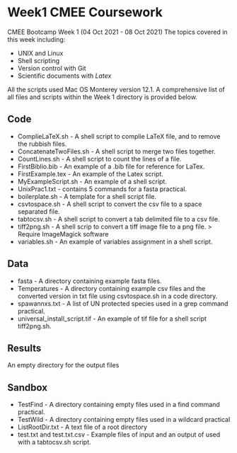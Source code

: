 # Week1 CMEE Coursework 

CMEE Bootcamp Week 1 (04 Oct 2021 - 08 Oct 2021)
The topics covered in this week including:

- UNIX and Linux
- Shell scripting
- Version control with Git
- Scientific documents with *Latex*

All the scripts used Mac OS Monterey version 12.1. A comprehensive list of all files and scripts within the Week 1 directory is provided below.

## Code

- ComplieLaTeX.sh - A shell script to complie LaTeX file, and to remove the rubbish files.
- ConcatenateTwoFiles.sh - A shell script to merge two files together.
- CountLines.sh - A shell script to count the lines of a file.
- FirstBiblio.bib - An example of a .bib file for reference for LaTex.
- FirstExample.tex - An example of the Latex script.
- MyExampleScript.sh - An example of a shell script.
- UnixPrac1.txt - contains 5 commands for a fasta practical.
- boilerplate.sh - A template for a shell script file.
- csvtospace.sh - A shell script to convert the csv file to a space separated file.
- tabtocsv.sh - A shell script to convert a tab delimited file to a csv file.
- tiff2png.sh - A shell scrip to convert a tiff image file to a png file. > Require ImageMagick software
- variables.sh - An example of variables assignment in a shell script.

## Data

- fasta - A directory containing example fasta files.
- Temperatures - A directory containing example csv files and the converted version in txt file using csvtospace.sh in a code directory.
- spawannxs.txt - A list of UN protected species used in a grep command practical.
- universal_install_script.tif - An example of tif file for a shell script tiff2png.sh.

## Results

An empty directory for the output files

## Sandbox

- TestFind - A directory containing empty files used in a find command practical.
- TestWild - A directory containing empty files used in a wildcard practical
- ListRootDir.txt - A text file of a root directory
- test.txt and test.txt.csv - Example files of input and an output of used with a tabtocsv.sh script.


 
